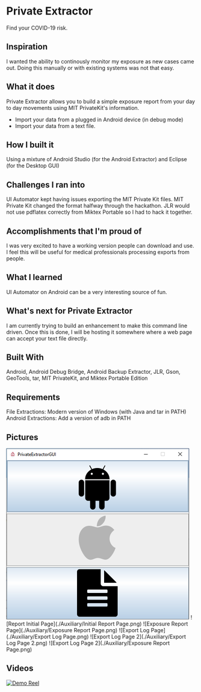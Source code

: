 # Private Extractor 

Find your COVID-19 risk.

## Inspiration

I wanted the ability to continously monitor my exposure as new cases came out. Doing this manually or with existing systems was not that easy.

## What it does

Private Extractor allows you to build a simple exposure report from your day to day movements using MIT PrivateKit's information.

-   Import your data from a plugged in Android device (in debug mode)
-   Import your data from a text file.

## How I built it

Using a mixture of Android Studio (for the Android Extractor) and Eclipse (for the Desktop GUI)

## Challenges I ran into

UI Automator kept having issues exporting the MIT Private Kit files. MIT Private Kit changed the format halfway through the hackathon. JLR would not use pdflatex correctly from Miktex Portable so I had to hack it together.

## Accomplishments that I'm proud of

I was very excited to have a working version people can download and use.
I feel this will be useful for medical professionals processing exports from people.

## What I learned

UI Automator on Android can be a very interesting source of fun.

## What's next for Private Extractor

I am currently trying to build an enhancement to make this command line driven.
Once this is done, I will be hosting it somewhere where a web page can accept your text file directly.

## Built With

Android, Android Debug Bridge, Android Backup Extractor, JLR, Gson, GeoTools, tar, MIT PrivateKit, and Miktex Portable Edition

## Requirements

File Extractions: Modern version of Windows (with Java and tar in PATH)
Android Extractions: Add a version of adb in PATH

## Pictures

![Basic UI](./Auxiliary/GUI.png)
![Report Initial Page](./Auxiliary/Initial Report Page.png)
![Exposure Report Page](./Auxiliary/Exposure Report Page.png)
![Export Log Page](./Auxiliary/Export Log Page.png)
![Export Log Page 2](./Auxiliary/Export Log Page 2.png)
![Export Log Page 2](./Auxiliary/Exposure Report Page.png)

## Videos
[![Demo Reel](https://img.youtube.com/vi/glnkhx6CnHU/0.jpg)](https://www.youtube.com/watch?v=glnkhx6CnHU)